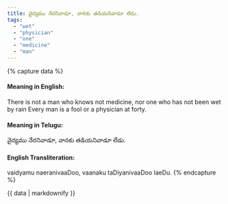 ```yaml
---
title: వైద్యము నేరనివాడూ, వానకు తడియనివాడూ లేడు.
tags:
  - "wet"
  - "physician"
  - "one"
  - "medicine"
  - "man"
---
```


{% capture data %}
#### Meaning in English:
There is not a man who knows not medicine, nor one who has not been wet by rain
Every man is a fool or a physician at forty.

#### Meaning in Telugu:
వైద్యము నేరనివాడూ, వానకు తడియనివాడూ లేడు.

#### English Transliteration:
vaidyamu naeranivaaDoo, vaanaku taDiyanivaaDoo laeDu.
{% endcapture %}

<div class="notice">{{ data | markdownify }}</div>


